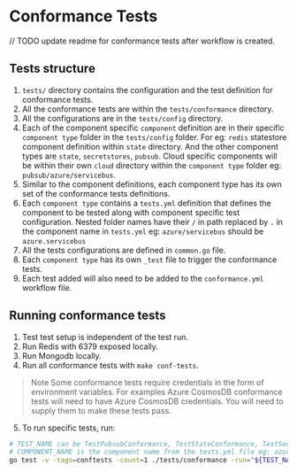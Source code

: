 # Conformance Tests
// TODO update readme for conformance tests after workflow is created.

## Tests structure
1. `tests/` directory contains the configuration and the test definition for conformance tests.
2. All the conformance tests are within the `tests/conformance` directory.
3. All the configurations are in the `tests/config` directory.
4. Each of the component specific `component` definition are in their specific `component type` folder in the `tests/config` folder. For eg: `redis` statestore component definition within `state` directory. And the other component types are `state`, `secretstores`, `pubsub`. Cloud specific components will be within their own `cloud` directory within the `component type` folder eg: `pubsub/azure/servicebus`.
5. Similar to the component definitions, each component type has its own set of the conformance tests definitions.
6. Each `component type` contains a `tests.yml` definition that defines the component to be tested along with component specific test configuration. Nested folder names have their `/` in path replaced by `.` in the component name in `tests.yml` eg: `azure/servicebus` should be `azure.servicebus`
7. All the tests configurations are defined in `common.go` file.
8. Each `component type` has its own `_test` file to trigger the conformance tests.
9. Each test added will also need to be added to the `conformance.yml` workflow file. 

## Running conformance tests
1. Test test setup is independent of the test run.
2. Run Redis with 6379 exposed locally.
3. Run Mongodb locally.
4. Run all conformance tests with `make conf-tests`.
> Note Some conformance tests require credentials in the form of environment variables. For examples Azure CosmosDB conformance tests will need to have Azure CosmosDB credentials. You will need to supply them to make these tests pass.
5. To run specific tests, run:
```bash
# TEST_NAME can be TestPubsubConformance, TestStateConformance, TestSecretStoreConformance or TestOutputBindingConformance
# COMPONENT_NAME is the component name from the tests.yml file eg: azure.servicebus, redis, mongodb etc.
go test -v -tags=conftests -count=1 ./tests/conformance -run="${TEST_NAME}/${COMPONENT_NAME}"
